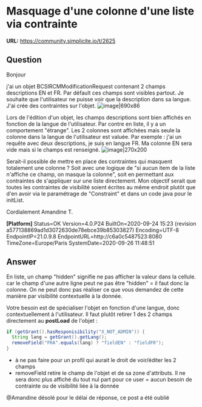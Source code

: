 # Masquage d'une colonne d'une liste via contrainte

**URL:** https://community.simplicite.io/t/2625

## Question
Bonjour

j'ai un objet BCSIRCMModificationRequest contenant 2 champs descriptions EN et FR. Par défault ces champs sont visibles partout.
Je souhaite que l'utilisateur ne puisse voir que la description dans sa langue.
J'ai crée des contraintes sur l'objet. 
![image|690x86](upload://8KiHX85mmSwNEYHRiY6UcusaYex.png) 

Lors de l'édition d'un objet, les champs descriptions sont bien affichés en fonction de la langue de l'utilisateur. Par contre en liste, il y a un comportement "étrange". Les 2 colonnes sont affichées mais seule la colonne dans la langue de l'utilisateur est valuée.
Par exemple : j'ai un requête avec deux descriptions, je suis en langue FR. Ma colonne EN sera vide mais si le champs est renseigné.
![image|270x200](upload://vdHGZB4UsBVz4dwuFhsq2qItswm.png) 

Serait-il possible de mettre en place des contraintes qui masquent totalement une colonne ?
Soit avec une logique de "si aucun item de la liste n'affiche ce champ, on masque la colonne", soit en permettant aux contraintes de s'appliquer sur une liste directement.
Mon objectif serait que toutes les contraintes de visibilité soient écrites au même endroit plutôt que d'en avoir via le paramétrage de "Constraint" et dans un code java pour le initList.

Cordialement
Amandine T.

**[Platform]**
Status=OK
Version=4.0.P24
BuiltOn=2020-09-24 15:23 (revision a577138869ad1d3072630de78ebce39b85303827)
Encoding=UTF-8
EndpointIP=21.0.9.8
EndpointURL=http://c6a0c5487523:8080
TimeZone=Europe/Paris
SystemDate=2020-09-26 11:48:51

## Answer
En liste, un champ "hidden" signifie ne pas afficher la valeur dans la cellule.
car le champ d'une autre ligne peut ne pas être "hidden" = il faut donc la colonne.
On ne peut donc pas réaliser ce que vous demandez de cette manière par visibilité contextuelle à la donnée.

Votre besoin est de spécialiser l'objet en fonction d'une langue, donc contextuellement à l'utilisateur.
Il faut plutôt retirer 1 des 2 champs directement au **postLoad** de l'objet :

```java
if (getGrant().hasResponisibility("X_NOT_ADMIN")) {
  String lang = getGrant().getLang();
  removeField("FRA".equals(lang) ? "fieldEN" : "fieldFR");
}
```

- à ne pas faire pour un profil qui aurait le droit de voir/éditer les 2 champs
- removeField retire le champ de l'objet et de sa zone d'attributs. Il ne sera donc plus affiché du tout nul part pour ce user = aucun besoin de contrainte ou de visibilité liée à la donnée

@Amandine désolé pour le délai de réponse, ce post a été oublié
